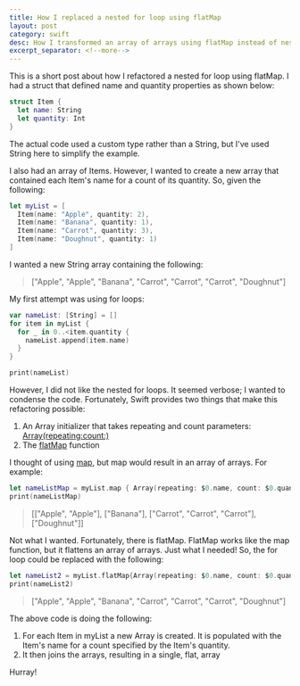 ```yaml
---
title: How I replaced a nested for loop using flatMap
layout: post
category: swift
desc: How I transformed an array of arrays using flatMap instead of nested for loops.
excerpt_separator: <!--more-->
---
```


This is a short post about how I refactored a nested for loop using flatMap. I had a struct that defined name and quantity properties as shown below: 

```swift
struct Item {
  let name: String
  let quantity: Int
}
```


The actual code used a custom type rather than a String, but I've used String here to simplify the example. 

<!--more-->

I also had an array of Items. However, I wanted to create a new array that contained each Item's name for a count of its quantity. So, given the following: 


```swift
let myList = [
  Item(name: "Apple", quantity: 2),
  Item(name: "Banana", quantity: 1),
  Item(name: "Carrot", quantity: 3),
  Item(name: "Doughnut", quantity: 1)
]
```

I wanted a new String array containing the following:

 
> ["Apple", "Apple", "Banana", "Carrot", "Carrot", "Carrot", "Doughnut"]


My first attempt was using for loops:

```swift
var nameList: [String] = []
for item in myList {
  for _ in 0..<item.quantity {
    nameList.append(item.name)
  }
}

print(nameList)
```

However, I did not like the nested for loops.  It seemed verbose; I wanted to condense the code. Fortunately, Swift provides two things that make this refactoring possible:

1. An Array initializer that takes repeating and count parameters: [Array(repeating:count:)](https://developer.apple.com/documentation/swift/array/1641692-init)
1. The [flatMap](https://developer.apple.com/documentation/swift/array/3126947-flatmap) function

I thought of using [map](https://developer.apple.com/documentation/swift/array/3017522-map), but map would result in an array of arrays. For example:

```swift
let nameListMap = myList.map { Array(repeating: $0.name, count: $0.quantity) }
print(nameListMap)
```


> [["Apple", "Apple"], ["Banana"], ["Carrot", "Carrot", "Carrot"], ["Doughnut"]]


Not what I wanted. Fortunately, there is flatMap. FlatMap works like the map function, but it flattens an array of arrays. Just what I needed! So, the for loop could be replaced with the following:

```swift
let nameList2 = myList.flatMap{Array(repeating: $0.name, count: $0.quantity)}
print(nameList2)
```

> ["Apple", "Apple", "Banana", "Carrot", "Carrot", "Carrot", "Doughnut"]

The above code is doing the following:
1. For each Item in myList a new Array is created. It is populated with the Item's name for a count specified by the Item's quantity.
1. It then joins the arrays, resulting in a single, flat, array


Hurray! 


